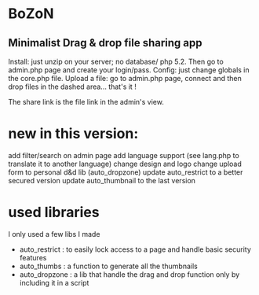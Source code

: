 # BoZoN
## Minimalist Drag & drop file sharing app

Install: just unzip on your server; no database/ php 5.2. Then go to admin.php page and create your login/pass. Config: just change globals in the core.php file. 
Upload a file: go to admin.php page, connect and then drop files in the dashed area... that's it !

The share link is the file link in the admin's view.


# new in this version:
add filter/search on admin page
add language support (see lang.php to translate it to another language)
change design and logo
change upload form to personal d&d lib (auto_dropzone)
update auto_restrict to a better secured version
update auto_thumbnail to the last version


# used libraries 
I only used a few libs I made
- auto_restrict : to easily lock access to a page and handle basic security features
- auto_thumbs : a function to generate all the thumbnails
- auto_dropzone : a lib that handle the drag and drop function only by including it in a script

